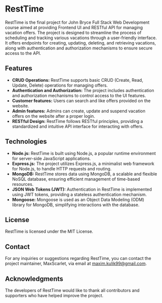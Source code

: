 # RestTime

RestTime is the final project for John Bryce Full Stack Web Development course aimed at providing Frontend UI and RESTful API for managing vacation offers. The project is designed to streamline the process of scheduling and tracking various vacations through a user-friendly interface. It offers endpoints for creating, updating, deleting, and retrieving vacations, along with authentication and authorization mechanisms to ensure secure access to the API.

## Features

- **CRUD Operations:** RestTime supports basic CRUD (Create, Read, Update, Delete) operations for managing offers.
- **Authentication and Authorization:** The project includes authentication and authorization mechanisms to control access to the UI features.
- **Customer features:** Users can search and like offers provided on the website.
- **Admin features:** Admins can create, update and suspend vacation offers on the website after a proper login.
- **RESTful Design:** RestTime follows RESTful principles, providing a standardized and intuitive API interface for interacting with offers.

## Technologies

- **Node.js:** RestTime is built using Node.js, a popular runtime environment for server-side JavaScript applications.
- **Express.js:** The project utilizes Express.js, a minimalist web framework for Node.js, to handle HTTP requests and routing.
- **MongoDB:** RestTime stores data using MongoDB, a scalable and flexible NoSQL database, ensuring efficient management of time-based resources.
- **JSON Web Tokens (JWT):** Authentication in RestTime is implemented using JWT tokens, providing a stateless authentication mechanism.
- **Mongoose:** Mongoose is used as an Object Data Modeling (ODM) library for MongoDB, simplifying interactions with the database.

## License

RestTime is licensed under the MIT License.

## Contact

For any inquiries or suggestions regarding RestTime, you can contact the project maintainer, MaxScarlet, via email at maxim.kulik99@gmail.com.

## Acknowledgments

The developers of RestTime would like to thank all contributors and supporters who have helped improve the project.
